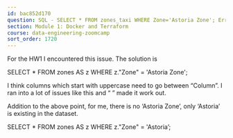 ```yaml
---
id: bac852d170
question: SQL - SELECT * FROM zones_taxi WHERE Zone='Astoria Zone'; Error Column Zone doesn't exist
section: Module 1: Docker and Terraform
course: data-engineering-zoomcamp
sort_order: 1720
---
```


For the HW1 I encountered this issue. The solution is

SELECT * FROM zones AS z WHERE z."Zone" = 'Astoria Zone';

I think columns which start with uppercase need to go between “Column”. I ran into a lot of issues like this and “ ” made it work out.

Addition to the above point, for me, there is no ‘Astoria Zone’, only ‘Astoria’ is existing in the dataset.

SELECT * FROM zones AS z WHERE z."Zone" = 'Astoria’;

